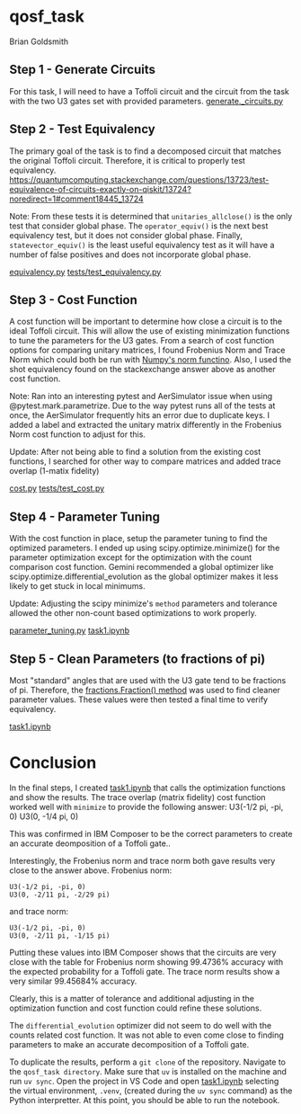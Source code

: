 # qosf_task
Brian Goldsmith

## Step 1 - Generate Circuits
For this task, I will need to have a Toffoli circuit and the circuit from the task with the two U3 gates set with provided parameters.
[generate._circuits.py](./generate_circuits.py)

## Step 2 - Test Equivalency
The primary goal of the task is to find a decomposed circuit that matches the original Toffoli circuit. Therefore, it is critical to properly test equivalency.
https://quantumcomputing.stackexchange.com/questions/13723/test-equivalence-of-circuits-exactly-on-qiskit/13724?noredirect=1#comment18445_13724

Note: From these tests it is determined that `unitaries_allclose()` is the only test that consider global phase. The `operator_equiv()` is the next best equivalency test, but it does not consider global phase. Finally, `statevector_equiv()` is the least useful equivalency test as it will have a number of false positives and does not incorporate global phase.

[equivalency.py](./equivalency.py)
[tests/test_equivalency.py](./tests/test_equivalency.py)

## Step 3 - Cost Function
A cost function will be important to determine how close a circuit is to the ideal Toffoli circuit. This will allow the use of existing minimization functions to tune the parameters for the U3 gates.
From a search of cost function options for comparing unitary matrices, I found Frobenius Norm and Trace Norm which could both be run with [Numpy's norm functino](https://numpy.org/doc/stable/reference/generated/numpy.linalg.norm.html). Also, I used the shot equivalency found on the stackexchange answer above as another cost function.

Note: Ran into an interesting pytest and AerSimulator issue when using @pytest.mark.parametrize. Due to the way pytest runs all of the tests at once, the AerSimulator frequently hits an error due to duplicate keys. I added a label and extracted the unitary matrix differently in the Frobenius Norm cost function to adjust for this.

Update: After not being able to find a solution from the existing cost functions, I searched for other way to compare matrices and added trace overlap (1-matix fidelity)

[cost.py](./cost.py)
[tests/test_cost.py](./tests/test_cost.py)

## Step 4 - Parameter Tuning
With the cost function in place, setup the parameter tuning to find the optimized parameters. I ended up using scipy.optimize.minimize() for the parameter optimization except for the optimization with the count comparison cost function. Gemini recommended a global optimizer like scipy.optimize.differential_evolution as the global optimizer makes it less likely to get stuck in local minimums. 

Update: Adjusting the scipy minimize's `method` parameters and tolerance allowed the other non-count based optimizations to work properly.

[parameter_tuning.py](./parameter_tuning.py)
[task1.ipynb](./task1.ipynb)

## Step 5 - Clean Parameters (to fractions of pi)
Most "standard" angles that are used with the U3 gate tend to be fractions of pi. Therefore, the [fractions.Fraction() method](https://docs.python.org/3/library/fractions.html) was used to find cleaner parameter values. These values were then tested a final time to verify equivalency.

[task1.ipynb](./task1.ipynb)

# Conclusion
In the final steps, I created [task1.ipynb](./task1.ipynb) that calls the optimization functions and show the results. The trace overlap (matrix fidelity) cost function worked well with `minimize` to provide the following answer:
U3(-1/2 pi, -pi, 0)
U3(0, -1/4 pi, 0)

This was confirmed in IBM Composer to be the correct parameters to create an accurate deomposition of a Toffoli gate..

Interestingly, the Frobenius norm and trace norm both gave results very close to the answer above.
Frobenius norm:
```
U3(-1/2 pi, -pi, 0)
U3(0, -2/11 pi, -2/29 pi)
```
and trace norm:
```
U3(-1/2 pi, -pi, 0)
U3(0, -2/11 pi, -1/15 pi)
```

Putting these values into IBM Composer shows that the circuits are very close with the table for Frobenius norm showing 99.4736% accuracy with the expected probability for a Toffoli gate. The trace norm results show a very similar 99.45684% accuracy.

Clearly, this is a matter of tolerance and additional adjusting in the optimization function and cost function could refine these solutions.

The `differential_evolution` optimizer did not seem to do well with the counts related cost function. It was not able to even come close to finding parameters to make an accurate decomposition of a Toffoli gate.

To duplicate the results, perform a `git clone` of the repository. Navigate to the `qosf_task directory`. Make sure that `uv` is installed on the machine and run `uv sync`. Open the project in VS Code and open [task1.ipynb](task1.ipynb) selecting the virtual environment, `.venv`, (created during the `uv sync` command) as the Python interpretter. At this point, you should be able to run the notebook.